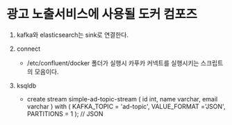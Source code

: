 # 광고 노출서비스에 사용될 도커 컴포즈 

1. kafka와 elasticsearch는 sink로 연결한다.

2. connect
   * /etc/confluent/docker 폴더가 실행시 카푸카 커넥트를 실행시키는 스크립트의 모음이다.

3. ksqldb
   * create stream simple-ad-topic-stream
     (
       id int,
       name varchar,
       email varchar
     ) with (
       KAFKA_TOPIC = 'ad-topic',
       VALUE_FORMAT ='JSON',
       PARTITIONS = 1
     );    // JSON


